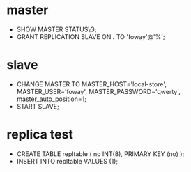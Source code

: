 # master 

- SHOW MASTER STATUS\G;
- GRANT REPLICATION SLAVE ON *.* TO 'foway'@'%';

# slave

- CHANGE MASTER TO MASTER_HOST='local-store', MASTER_USER='foway', MASTER_PASSWORD='qwerty', master_auto_position=1;
- START SLAVE;

# replica test

- CREATE TABLE repltable ( no INT(8), PRIMARY KEY (no) );
- INSERT INTO repltable VALUES (1);